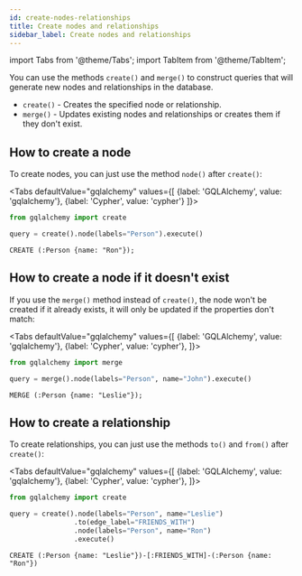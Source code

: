 ```yaml
---
id: create-nodes-relationships
title: Create nodes and relationships
sidebar_label: Create nodes and relationships
---
```


import Tabs from '@theme/Tabs';
import TabItem from '@theme/TabItem';

You can use the methods `create()` and `merge()` to construct queries that will
generate new nodes and relationships in the database.

- `create()` - Creates the specified node or relationship.
- `merge()` - Updates existing nodes and relationships or creates them if they don't exist.

## How to create a node

To create nodes, you can just use the method `node()` after `create()`:

<Tabs
  defaultValue="gqlalchemy"
  values={[
    {label: 'GQLAlchemy', value: 'gqlalchemy'},
    {label: 'Cypher', value: 'cypher'}
  ]}>
  <TabItem value="gqlalchemy">

```python
from gqlalchemy import create

query = create().node(labels="Person").execute()
```

  </TabItem>
  <TabItem value="cypher">

```cypher
CREATE (:Person {name: "Ron"});
```

</TabItem>
</Tabs>

## How to create a node if it doesn't exist

If you use the `merge()` method instead of `create()`, the node won't be created
if it already exists, it will only be updated if the properties don't match:

<Tabs
  defaultValue="gqlalchemy"
  values={[
    {label: 'GQLAlchemy', value: 'gqlalchemy'},
    {label: 'Cypher', value: 'cypher'},
  ]}>
  <TabItem value="gqlalchemy">

```python
from gqlalchemy import merge

query = merge().node(labels="Person", name="John").execute()
```

  </TabItem>
  <TabItem value="cypher">

```cypher
MERGE (:Person {name: "Leslie"});
```

</TabItem>
</Tabs>

## How to create a relationship

To create relationships, you can just use the methods `to()` and `from()` after `create()`:

<Tabs
  defaultValue="gqlalchemy"
  values={[
    {label: 'GQLAlchemy', value: 'gqlalchemy'},
    {label: 'Cypher', value: 'cypher'},
  ]}>
  <TabItem value="gqlalchemy">

```python
from gqlalchemy import create

query = create().node(labels="Person", name="Leslie")
                .to(edge_label="FRIENDS_WITH")
                .node(labels="Person", name="Ron")
                .execute()
```

  </TabItem>
  <TabItem value="cypher">

```cypher
CREATE (:Person {name: "Leslie"})-[:FRIENDS_WITH]-(:Person {name: "Ron"})
```
  
</TabItem>
</Tabs>
